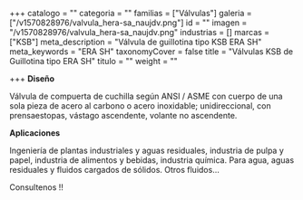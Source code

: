 +++
catalogo = ""
categoria = ""
familias = ["Válvulas"]
galeria = ["/v1570828976/valvula_hera-sa_naujdv.png"]
id = ""
imagen = "/v1570828976/valvula_hera-sa_naujdv.png"
industrias = []
marcas = ["KSB"]
meta_description = "Válvula de guillotina tipo KSB ERA SH"
meta_keywords = "ERA SH"
taxonomyCover = false
title = "Válvulas KSB de Guillotina tipo ERA SH"
titulo = ""
weight = ""

+++
**Diseño** 

Válvula de compuerta de cuchilla según ANSI / ASME con cuerpo de una sola pieza de acero al carbono o acero inoxidable; unidireccional, con prensaestopas, vástago ascendente, volante no ascendente. 

**Aplicaciones** 

Ingeniería de plantas industriales y aguas residuales, industria de pulpa y papel, industria de alimentos y bebidas, industria química. Para agua, aguas residuales y fluidos cargados de sólidos. Otros fluidos...

Consultenos !!